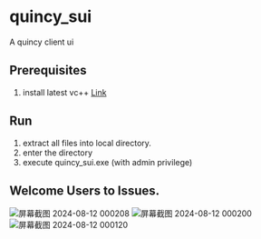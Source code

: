 # quincy_sui

A quincy client ui

## Prerequisites
1. install latest vc++ [Link](https://learn.microsoft.com/en-us/cpp/windows/latest-supported-vc-redist?view=msvc-170#latest-microsoft-visual-c-redistributable-version)

## Run
1. extract all files into local directory.
2. enter the directory
3. execute quincy_sui.exe (with admin privilege)

## Welcome Users to Issues.

![屏幕截图 2024-08-12 000208](https://github.com/user-attachments/assets/f7e99aea-50c2-4a1f-b359-130b922622c0)
![屏幕截图 2024-08-12 000200](https://github.com/user-attachments/assets/5f17d154-d094-4769-be05-317581a50945)
![屏幕截图 2024-08-12 000120](https://github.com/user-attachments/assets/b16c0d55-7df3-4531-a217-01c7f6f7a903)
